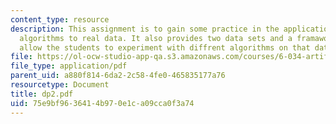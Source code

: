 ```yaml
---
content_type: resource
description: This assignment is to gain some practice in the application of machine
  algorithms to real data. It also provides two data sets and a framawork that will
  allow the students to experiment with diffrent algorithms on that data.
file: https://ol-ocw-studio-app-qa.s3.amazonaws.com/courses/6-034-artificial-intelligence-spring-2005/75e9bf9636414b970e1ca09cca0f3a74_dp2.pdf
file_type: application/pdf
parent_uid: a880f814-6da2-2c58-4fe0-465835177a76
resourcetype: Document
title: dp2.pdf
uid: 75e9bf96-3641-4b97-0e1c-a09cca0f3a74
---
```

